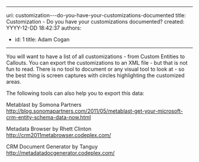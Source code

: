 

---
uri: customization---do-you-have-your-customizations-documented
title: Customization - Do you have your customizations documented?
created: YYYY-12-DD 18:42:37
authors:
  - id: 1
    title: Adam Cogan
---




<span class='intro'> <p>
          You will want to have a list of all customizations - from Custom Entities to Callouts.
          You can export the customizations to an XML file - but that is not fun to read.
          There is no tool to document or any visual tool to look at - so the best thing is
          screen captures with circles highlighting the customized areas.
        </p> </span>

<p>​The following tools can also help you to export this data&#58;</p><p>Metablast by Somona Partners <a href="http&#58;//blog.sonomapartners.com/2011/05/metablast-get-your-microsoft-crm-entity-schema-data-now.html">http&#58;//blog.sonomapartners.com/2011/05/metablast-get-your-microsoft-crm-entity-schema-data-now.html</a></p><p>Metadata Browser by Rhett Clinton <a href="http&#58;//crm2011metabrowser.codeplex.com/">http&#58;//crm2011metabrowser.codeplex.com/</a></p><p>CRM Document Generator by Tanguy <a href="http&#58;//metadatadocgenerator.codeplex.com/">http&#58;//metadatadocgenerator.codeplex.com/</a></p><p>&#160;</p>


